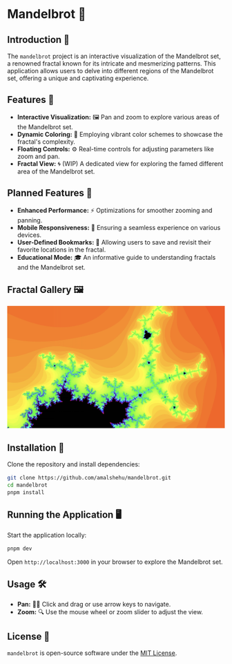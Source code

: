 # Mandelbrot 🌌

## Introduction 🌟

The `mandelbrot` project is an interactive visualization of the Mandelbrot set, a renowned fractal known for its intricate and mesmerizing patterns. This application allows users to delve into different regions of the Mandelbrot set, offering a unique and captivating experience.

## Features 🚀

- **Interactive Visualization:** 🖼️ Pan and zoom to explore various areas of the Mandelbrot set.
- **Dynamic Coloring:** 🎨 Employing vibrant color schemes to showcase the fractal's complexity.
- **Floating Controls:** ⚙️ Real-time controls for adjusting parameters like zoom and pan.
- **Fractal View:** 🌀 (WIP) A dedicated view for exploring the famed different area of the Mandelbrot set.

## Planned Features 📅

- **Enhanced Performance:** ⚡ Optimizations for smoother zooming and panning.
- **Mobile Responsiveness:** 📱 Ensuring a seamless experience on various devices.
- **User-Defined Bookmarks:** 📌 Allowing users to save and revisit their favorite locations in the fractal.
- **Educational Mode:** 🎓 An informative guide to understanding fractals and the Mandelbrot set.

## Fractal Gallery 🖼️

![Zoom Level 1](public/1.jpg)

## Installation 💾

Clone the repository and install dependencies:

```bash
git clone https://github.com/amalshehu/mandelbrot.git
cd mandelbrot
pnpm install
```

## Running the Application 🖥️

Start the application locally:

```bash
pnpm dev
```

Open `http://localhost:3000` in your browser to explore the Mandelbrot set.

## Usage 🛠️

- **Pan:** 🚶‍♂️ Click and drag or use arrow keys to navigate.
- **Zoom:** 🔍 Use the mouse wheel or zoom slider to adjust the view.

## License 📜

`mandelbrot` is open-source software under the [MIT License](LICENSE).
